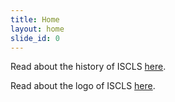 ```yaml
---
title: Home
layout: home
slide_id: 0
---
```


Read about the history of ISCLS [here](/history.html).

Read about the logo of ISCLS [here](/logo.html).